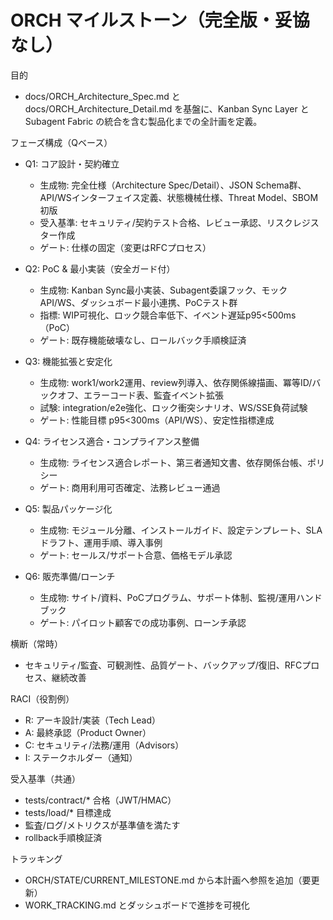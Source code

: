 # ORCH マイルストーン（完全版・妥協なし）

目的
- docs/ORCH_Architecture_Spec.md と docs/ORCH_Architecture_Detail.md を基盤に、Kanban Sync Layer と Subagent Fabric の統合を含む製品化までの全計画を定義。

フェーズ構成（Qベース）
- Q1: コア設計・契約確立
  - 生成物: 完全仕様（Architecture Spec/Detail）、JSON Schema群、API/WSインターフェイス定義、状態機械仕様、Threat Model、SBOM初版
  - 受入基準: セキュリティ/契約テスト合格、レビュー承認、リスクレジスター作成
  - ゲート: 仕様の固定（変更はRFCプロセス）

- Q2: PoC & 最小実装（安全ガード付）
  - 生成物: Kanban Sync最小実装、Subagent委譲フック、モックAPI/WS、ダッシュボード最小連携、PoCテスト群
  - 指標: WIP可視化、ロック競合率低下、イベント遅延p95<500ms（PoC）
  - ゲート: 既存機能破壊なし、ロールバック手順検証済

- Q3: 機能拡張と安定化
  - 生成物: work1/work2運用、review列導入、依存関係線描画、冪等ID/バックオフ、エラーコード表、監査イベント拡張
  - 試験: integration/e2e強化、ロック衝突シナリオ、WS/SSE負荷試験
  - ゲート: 性能目標 p95<300ms（API/WS）、安定性指標達成

- Q4: ライセンス適合・コンプライアンス整備
  - 生成物: ライセンス適合レポート、第三者通知文書、依存関係台帳、ポリシー
  - ゲート: 商用利用可否確定、法務レビュー通過

- Q5: 製品パッケージ化
  - 生成物: モジュール分離、インストールガイド、設定テンプレート、SLAドラフト、運用手順、導入事例
  - ゲート: セールス/サポート合意、価格モデル承認

- Q6: 販売準備/ローンチ
  - 生成物: サイト/資料、PoCプログラム、サポート体制、監視/運用ハンドブック
  - ゲート: パイロット顧客での成功事例、ローンチ承認

横断（常時）
- セキュリティ/監査、可観測性、品質ゲート、バックアップ/復旧、RFCプロセス、継続改善

RACI（役割例）
- R: アーキ設計/実装（Tech Lead）
- A: 最終承認（Product Owner）
- C: セキュリティ/法務/運用（Advisors）
- I: ステークホルダー（通知）

受入基準（共通）
- tests/contract/* 合格（JWT/HMAC）
- tests/load/* 目標達成
- 監査/ログ/メトリクスが基準値を満たす
- rollback手順検証済

トラッキング
- ORCH/STATE/CURRENT_MILESTONE.md から本計画へ参照を追加（要更新）
- WORK_TRACKING.md とダッシュボードで進捗を可視化
